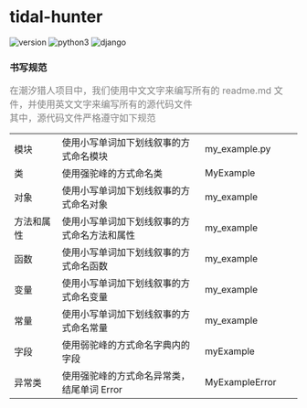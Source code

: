 # tidal-hunter
![version](https://img.shields.io/badge/version-alpha_0.02-666699.svg)
![python3](https://img.shields.io/badge/python3-3.6.7-336699.svg)
![django](https://img.shields.io/badge/django-1.11.18-FF0033.svg)


### 书写规范
<font color=gray size=3>在潮汐猎人项目中，我们使用中文文字来编写所有的 readme.md 文件，并使用英文文字来编写所有的源代码文件</font>  
<font color=gray size=3>其中，源代码文件严格遵守如下规范</font>  

<table>
    <tbody>
        <tr>
            <td width=150>模块</td>
            <td width=548>使用小写单词加下划线叙事的方式命名模块</td>
            <td width=200>my_example.py</td>
        </tr>
        <tr>
            <td width=150>类</td>
            <td width=548>使用强驼峰的方式命名类</td>
            <td width=200>MyExample</td>
        </tr>
        <tr>
            <td width=150>对象</td>
            <td width=548>使用小写单词加下划线叙事的方式命名对象</td>
            <td width=200>my_example</td>
        </tr>
        <tr>
            <td width=150>方法和属性</td>
            <td width=548>使用小写单词加下划线叙事的方式命名方法和属性</td>
            <td width=200>my_example</td>
        </tr>
        <tr>
            <td width=150>函数</td>
            <td width=548>使用小写单词加下划线叙事的方式命名函数</td>
            <td width=200>my_example</td>
        </tr>
        <tr>
            <td width=150>变量</td>
            <td width=548>使用小写单词加下划线叙事的方式命名变量</td>
            <td width=200>my_example</td>
        </tr>
        <tr>
            <td width=150>常量</td>
            <td width=548>使用小写单词加下划线叙事的方式命名常量</td>
            <td width=200>my_example</td>
        </tr>
        <tr>
            <td width=150>字段</td>
            <td width=548>使用弱驼峰的方式命名字典内的字段</td>
            <td width=200>myExample</td>
        </tr>
        <tr>
            <td width=150>异常类</td>
            <td width=548>使用强驼峰的方式命名异常类，结尾单词 Error</td>
            <td width=200>MyExampleError</td>
        </tr>
    </tbody>
</table>
